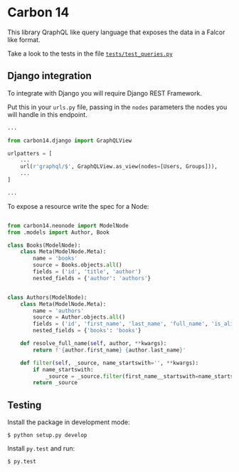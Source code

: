 # Carbon 14

This library  QraphQL like query language that exposes the data in a Falcor like format.

Take a look to the tests in the file [`tests/test_queries.py`](tests/test_queries.py)

## Django integration

To integrate with Django you will require Django REST Framework.

Put this in your `urls.py` file, passing in the `nodes` parameters the nodes you will handle in this endpoint.

```python
...

from carbon14.django import GraphQLView

urlpatters = [
    ...
    url(r'graphql/$', GraphQLView.as_view(nodes=[Users, Groups])),
    ...
]

...
```

To expose a resource write the spec for a Node:

```python

from carbon14.neonode import ModelNode
from .models import Author, Book

class Books(ModelNode):
    class Meta(ModelNode.Meta):
        name = 'books'
        source = Books.objects.all()
        fields = ('id', 'title', 'author')
        nested_fields = {'author': 'authors'}


class Authors(ModelNode):
    class Meta(ModelNode.Meta):
        name = 'authors'
        source = Author.objects.all()
        fields = ('id', 'first_name', 'last_name', 'full_name', 'is_alive')
        nested_fields = {'books': 'books'}

    def resolve_full_name(self, author, **kwargs):
        return f'{author.first_name} {author.last_name}'

    def filter(self, _source, name_startswith='', **kwargs):
        if name_startswith:
            _source = _source.filter(first_name__startswith=name_startswith) 
        return _source
```

## Testing

Install the package in development mode:

    $ python setup.py develop


Install `py.test` and run:

    $ py.test
